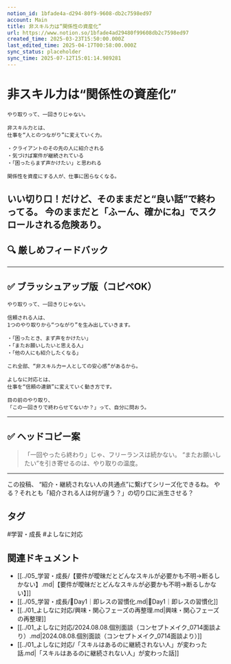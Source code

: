 ```yaml
---
notion_id: 1bfade4a-d294-80f9-9608-db2c7598ed97
account: Main
title: 非スキル力は“関係性の資産化”
url: https://www.notion.so/1bfade4ad29480f99608db2c7598ed97
created_time: 2025-03-23T15:50:00.000Z
last_edited_time: 2025-04-17T00:58:00.000Z
sync_status: placeholder
sync_time: 2025-07-12T15:01:14.989281
---
```

# 非スキル力は“関係性の資産化”

```plain text
やり取りって、一回きりじゃない。

非スキル力とは、
仕事を“人とのつながり”に変えていく力。

・クライアントのその先の人に紹介される
・気づけば案件が継続されている
・「困ったらまず声かけたい」と思われる

関係性を資産にする人が、仕事に困らなくなる。
```
いい切り口！だけど、**そのままだと“良い話”で終わってる。**
今のままだと「ふーん、確かにね」でスクロールされる危険あり。
---
## 🔍 厳しめフィードバック
---
## ✅ ブラッシュアップ版（コピペOK）
```plain text
やり取りって、一回きりじゃない。

信頼される人は、
1つのやり取りから“つながり”を生み出していきます。

・「困ったとき、まず声をかけたい」
・「またお願いしたいと思える人」
・「他の人にも紹介したくなる」

これ全部、“非スキル力＝人としての安心感”があるから。

よしなに対応とは、
仕事を“信頼の連鎖”に変えていく動き方です。

目の前のやり取り、
「この一回きりで終わらせてないか？」って、自分に問おう。
```
---
## ✅ ヘッドコピー案
> 「一回やったら終わり」じゃ、フリーランスは続かない。
  “またお願いしたい”を引き寄せるのは、やり取りの温度。
---
この投稿、
“紹介・継続されない人の共通点”に繋げてシリーズ化できるね。
やる？それとも「紹介される人は何が違う？」の切り口に派生させる？

## タグ

#学習・成長 #よしなに対応 

## 関連ドキュメント

- [[../05_学習・成長/【要件が曖昧だとどんなスキルが必要かも不明→断るしかない】.md|【要件が曖昧だとどんなスキルが必要かも不明→断るしかない】]]
- [[../05_学習・成長/🔹Day1｜即レスの習慣化.md|🔹Day1｜即レスの習慣化]]
- [[../01_よしなに対応/興味・関心フェーズの再整理.md|興味・関心フェーズの再整理]]
- [[../01_よしなに対応/2024.08.08.個別面談（コンセプトメイク_0714面談より）.md|2024.08.08.個別面談（コンセプトメイク_0714面談より）]]
- [[../01_よしなに対応/「スキルはあるのに継続されない人」が変わった話.md|「スキルはあるのに継続されない人」が変わった話]]
